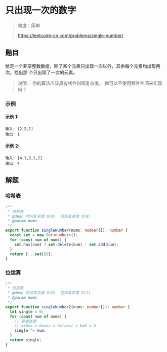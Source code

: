 # 只出现一次的数字

> 难度：简单
>
> https://leetcode-cn.com/problems/single-number/

## 题目

给定一个非空整数数组，除了某个元素只出现一次以外，其余每个元素均出现两次。找出那
个只出现了一次的元素。

> 说明： 你的算法应该具有线性时间复杂度。 你可以不使用额外空间来实现吗？

### 示例

#### 示例 1:

```
输入: [2,2,1]
输出: 1
```

#### 示例 2:

```
输入: [4,1,2,1,2]
输出: 4
```

## 解题

### 哈希表

```typescript
/**
 * 哈希表
 * @desc 时间复杂度 O(N)  空间复杂度 O(N)
 * @param nums
 */
export function singleNumber(nums: number[]): number {
  const set = new Set<number>();
  for (const num of nums) {
    set.has(num) ? set.delete(num) : set.add(num);
  }
  return [...set][0];
}
```

### 位运算

```typescript
/**
 * 位运算
 * @desc 时间复杂度 O(N)  空间复杂度 O(1)
 * @param nums
 */
export function singleNumber2(nums: number[]): number {
  let single = 0;
  for (const num of nums) {
    // 异或处理
    // a⊕b⊕a = b⊕a⊕a = b⊕(a⊕a) = b⊕0 = b
    single ^= num;
  }
  return single;
}
```
